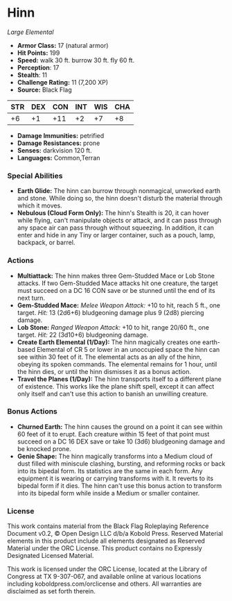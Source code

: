# Hinn

*Large* *Elemental*

- **Armor Class:** 17 (natural armor)
- **Hit Points:** 199 
- **Speed:** walk 30 ft. burrow 30 ft. fly 60 ft.
- **Perception**: 17
- **Stealth**: 11
- **Challenge Rating:** 11 (7,200 XP)
- **Source:** Black Flag

| STR | DEX | CON | INT | WIS | CHA |
| --- | --- | --- | --- | --- | --- |
| +6 | +1 | +11 | +2 | +7 | +8 |

- **Damage Immunities:** petrified
- **Damage Resistances:** prone
- **Senses:** darkvision 120 ft.
- **Languages:** Common,Terran

### Special Abilities

- **Earth Glide:** The hinn can burrow through nonmagical, unworked earth and stone. While doing so, the hinn doesn't disturb the material through which it moves.
- **Nebulous (Cloud Form Only):** The hinn's Stealth is 20, it can hover while flying, can't manipulate objects or attack, and it can pass through any space air can pass through without squeezing. In addition, it can enter and hide in any Tiny or larger container, such as a pouch, lamp, backpack, or barrel.

### Actions

- **Multiattack:** The hinn makes three Gem-Studded Mace or Lob Stone attacks. If two Gem-Studded Mace attacks hit one creature, the target must succeed on a DC 16 CON save or be stunned until the end of its next turn.
- **Gem-Studded Mace:** _Melee Weapon Attack:_ +10 to hit, reach 5 ft., one target. _Hit:_ 13 (2d6+6) bludgeoning damage plus 9 (2d8) piercing damage.
- **Lob Stone:** _Ranged Weapon Attack:_ +10 to hit, range 20/60 ft., one target. _Hit:_ 22 (3d10+6) bludgeoning damage.
- **Create Earth Elemental (1/Day):** The hinn magically creates one earth-based Elemental of CR 5 or lower in an unoccupied space the hinn can see within 30 feet of it. The elemental acts as an ally of the hinn, obeying its spoken commands. The elemental remains for 1 hour, until the hinn dies, or until the hinn dismisses it as a bonus action.
- **Travel the Planes (1/Day):** The hinn transports itself to a different plane of existence. This works like the plane shift spell, except it can affect only itself and can't use this action to banish an unwilling creature.

### Bonus Actions

- **Churned Earth:** The hinn causes the ground on a point it can see within 60 feet of it to erupt. Each creature within 15 feet of that point must succeed on a DC 16 DEX save or take 10 (3d6) bludgeoning damage and be knocked prone.
- **Genie Shape:** The hinn magically transforms into a Medium cloud of dust filled with miniscule clashing, bursting, and reforming rocks or back into its bipedal form. Its statistics are the same in each form. Any equipment it is wearing or carrying transforms with it. It reverts to its bipedal form if it dies. The hinn can't use this bonus action to transform into its bipedal form while inside a Medium or smaller container.


### License

This work contains material from the Black Flag Roleplaying Reference Document v0.2, © Open Design LLC d/b/a Kobold Press. Reserved Material elements in this product include all elements designated as Reserved Material under the ORC License. This product contains no Expressly Designated Licensed Material.

This work is licensed under the ORC License, located at the Library of Congress at TX 9-307-067, and available online at various locations including koboldpress.com/orclicense and others. All warranties are disclaimed as set forth therein.
